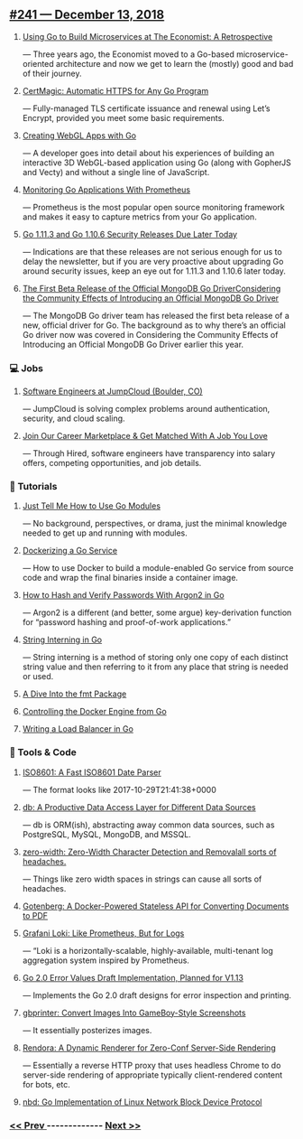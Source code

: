 ## [#241 — December 13, 2018](https://golangweekly.com/issues/241)

1. [Using Go to Build Microservices at The Economist: A Retrospective](https://golangweekly.com/link/56741/web)

     — Three years ago, the Economist moved to a Go-based microservice-oriented architecture and now we get to learn the (mostly) good and bad of their journey.
1. [CertMagic: Automatic HTTPS for Any Go Program](https://golangweekly.com/link/56742/web)

     — Fully-managed TLS certificate issuance and renewal using Let’s Encrypt, provided you meet some basic requirements.
1. [Creating WebGL Apps with Go](https://golangweekly.com/link/56744/web)

     — A developer goes into detail about his experiences of building an interactive 3D WebGL-based application using Go (along with GopherJS and Vecty) and without a single line of JavaScript.
1. [Monitoring Go Applications With Prometheus](https://golangweekly.com/link/56745/web)

     — Prometheus is the most popular open source monitoring framework and makes it easy to capture metrics from your Go application.
1. [Go 1.11.3 and Go 1.10.6 Security Releases Due Later Today](https://golangweekly.com/link/56746/web)

     — Indications are that these releases are not serious enough for us to delay the newsletter, but if you are very proactive about upgrading Go around security issues, keep an eye out for 1.11.3 and 1.10.6 later today.
1. [The First Beta Release of the Official MongoDB Go DriverConsidering the Community Effects of Introducing an Official MongoDB Go Driver](https://golangweekly.com/link/56747/web)

     — The MongoDB Go driver team has released the first beta release of a new, official driver for Go. The background as to why there’s an official Go driver now was covered in Considering the Community Effects of Introducing an Official MongoDB Go Driver earlier this year.
### 💻 Jobs

1. [Software Engineers at JumpCloud (Boulder, CO)](https://golangweekly.com/link/56749/web)

     — JumpCloud is solving complex problems around authentication, security, and cloud scaling.
1. [Join Our Career Marketplace & Get Matched With A Job You Love](https://golangweekly.com/link/56750/web)

     — Through Hired, software engineers have transparency into salary offers, competing opportunities, and job details.
### 📘 Tutorials 

1. [Just Tell Me How to Use Go Modules](https://golangweekly.com/link/56751/web)

     — No background, perspectives, or drama, just the minimal knowledge needed to get up and running with modules.
1. [Dockerizing a Go Service](https://golangweekly.com/link/56752/web)

     — How to use Docker to build a module-enabled Go service from source code and wrap the final binaries inside a container image.
1. [How to Hash and Verify Passwords With Argon2 in Go](https://golangweekly.com/link/56753/web)

     — Argon2 is a different (and better, some argue) key-derivation function for “password hashing and proof-of-work applications.”
1. [String Interning in Go](https://golangweekly.com/link/56756/web)

     — String interning is a method of storing only one copy of each distinct string value and then referring to it from any place that string is needed or used.
1. [A Dive Into the fmt Package](https://golangweekly.com/link/56755/web)

1. [Controlling the Docker Engine from Go](https://golangweekly.com/link/56757/web)

1. [Writing a Load Balancer in Go](https://golangweekly.com/link/56758/web)

### 🔧 Tools & Code

1. [ISO8601: A Fast ISO8601 Date Parser](https://golangweekly.com/link/56759/web)

     — The format looks like 2017-10-29T21:41:38+0000
1. [db: A Productive Data Access Layer for Different Data Sources](https://golangweekly.com/link/56760/web)

     — db is ORM(ish), abstracting away common data sources, such as PostgreSQL, MySQL, MongoDB, and MSSQL.
1. [zero-width: Zero-Width Character Detection and Removalall sorts of headaches.](https://golangweekly.com/link/56761/web)

     — Things like zero width spaces in strings can cause all sorts of headaches.
1. [Gotenberg: A Docker-Powered Stateless API for Converting Documents to PDF](https://golangweekly.com/link/56763/web)

1. [Grafani Loki: Like Prometheus, But for Logs](https://golangweekly.com/link/56764/web)

     — “Loki is a horizontally-scalable, highly-available, multi-tenant log aggregation system inspired by Prometheus.
1. [Go 2.0 Error Values Draft Implementation, Planned for V1.13](https://golangweekly.com/link/56765/web)

     — Implements the Go 2.0 draft designs for error inspection and printing.
1. [gbprinter: Convert Images Into GameBoy-Style Screenshots](https://golangweekly.com/link/56766/web)

     — It essentially posterizes images.
1. [Rendora: A Dynamic Renderer for Zero-Conf Server-Side Rendering](https://golangweekly.com/link/56768/web)

     — Essentially a reverse HTTP proxy that uses headless Chrome to do server-side rendering of appropriate typically client-rendered content for bots, etc.
1. [nbd: Go Implementation of Linux Network Block Device Protocol](https://golangweekly.com/link/56769/web)


### [ << Prev ](golangweekly-240.md) ------------- [ Next >> ](golangweekly-242.md)